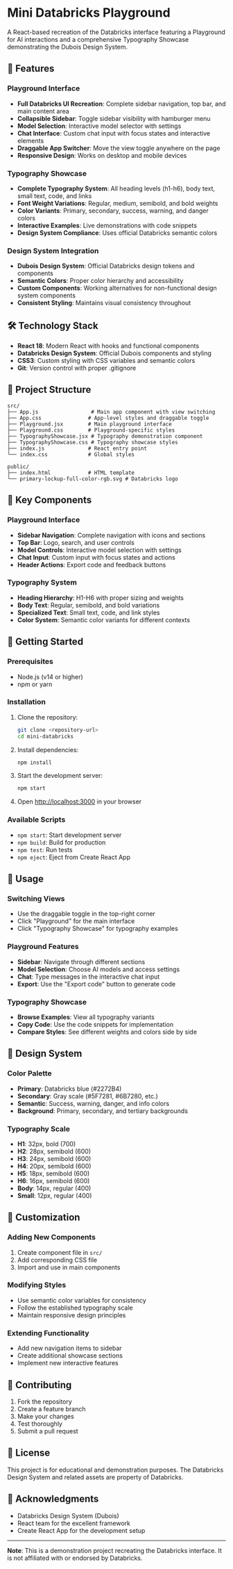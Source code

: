 # Mini Databricks Playground

A React-based recreation of the Databricks interface featuring a Playground for AI interactions and a comprehensive Typography Showcase demonstrating the Dubois Design System.

## 🚀 Features

### Playground Interface
- **Full Databricks UI Recreation**: Complete sidebar navigation, top bar, and main content area
- **Collapsible Sidebar**: Toggle sidebar visibility with hamburger menu
- **Model Selection**: Interactive model selector with settings
- **Chat Interface**: Custom chat input with focus states and interactive elements
- **Draggable App Switcher**: Move the view toggle anywhere on the page
- **Responsive Design**: Works on desktop and mobile devices

### Typography Showcase
- **Complete Typography System**: All heading levels (h1-h6), body text, small text, code, and links
- **Font Weight Variations**: Regular, medium, semibold, and bold weights
- **Color Variants**: Primary, secondary, success, warning, and danger colors
- **Interactive Examples**: Live demonstrations with code snippets
- **Design System Compliance**: Uses official Databricks semantic colors

### Design System Integration
- **Dubois Design System**: Official Databricks design tokens and components
- **Semantic Colors**: Proper color hierarchy and accessibility
- **Custom Components**: Working alternatives for non-functional design system components
- **Consistent Styling**: Maintains visual consistency throughout

## 🛠️ Technology Stack

- **React 18**: Modern React with hooks and functional components
- **Databricks Design System**: Official Dubois components and styling
- **CSS3**: Custom styling with CSS variables and semantic colors
- **Git**: Version control with proper .gitignore

## 📁 Project Structure

```
src/
├── App.js                 # Main app component with view switching
├── App.css               # App-level styles and draggable toggle
├── Playground.jsx        # Main playground interface
├── Playground.css        # Playground-specific styles
├── TypographyShowcase.jsx # Typography demonstration component
├── TypographyShowcase.css # Typography showcase styles
├── index.js              # React entry point
└── index.css             # Global styles

public/
├── index.html            # HTML template
└── primary-lockup-full-color-rgb.svg # Databricks logo
```

## 🎨 Key Components

### Playground Interface
- **Sidebar Navigation**: Complete navigation with icons and sections
- **Top Bar**: Logo, search, and user controls
- **Model Controls**: Interactive model selection with settings
- **Chat Input**: Custom input with focus states and actions
- **Header Actions**: Export code and feedback buttons

### Typography System
- **Heading Hierarchy**: H1-H6 with proper sizing and weights
- **Body Text**: Regular, semibold, and bold variations
- **Specialized Text**: Small text, code, and link styles
- **Color System**: Semantic color variants for different contexts

## 🚀 Getting Started

### Prerequisites
- Node.js (v14 or higher)
- npm or yarn

### Installation
1. Clone the repository:
   ```bash
   git clone <repository-url>
   cd mini-databricks
   ```

2. Install dependencies:
   ```bash
   npm install
   ```

3. Start the development server:
   ```bash
   npm start
   ```

4. Open [http://localhost:3000](http://localhost:3000) in your browser

### Available Scripts
- `npm start`: Start development server
- `npm build`: Build for production
- `npm test`: Run tests
- `npm eject`: Eject from Create React App

## 🎯 Usage

### Switching Views
- Use the draggable toggle in the top-right corner
- Click "Playground" for the main interface
- Click "Typography Showcase" for typography examples

### Playground Features
- **Sidebar**: Navigate through different sections
- **Model Selection**: Choose AI models and access settings
- **Chat**: Type messages in the interactive chat input
- **Export**: Use the "Export code" button to generate code

### Typography Showcase
- **Browse Examples**: View all typography variants
- **Copy Code**: Use the code snippets for implementation
- **Compare Styles**: See different weights and colors side by side

## 🎨 Design System

### Color Palette
- **Primary**: Databricks blue (#2272B4)
- **Secondary**: Gray scale (#5F7281, #6B7280, etc.)
- **Semantic**: Success, warning, danger, and info colors
- **Background**: Primary, secondary, and tertiary backgrounds

### Typography Scale
- **H1**: 32px, bold (700)
- **H2**: 28px, semibold (600)
- **H3**: 24px, semibold (600)
- **H4**: 20px, semibold (600)
- **H5**: 18px, semibold (600)
- **H6**: 16px, semibold (600)
- **Body**: 14px, regular (400)
- **Small**: 12px, regular (400)

## 🔧 Customization

### Adding New Components
1. Create component file in `src/`
2. Add corresponding CSS file
3. Import and use in main components

### Modifying Styles
- Use semantic color variables for consistency
- Follow the established typography scale
- Maintain responsive design principles

### Extending Functionality
- Add new navigation items to sidebar
- Create additional showcase sections
- Implement new interactive features

## 📝 Contributing

1. Fork the repository
2. Create a feature branch
3. Make your changes
4. Test thoroughly
5. Submit a pull request

## 📄 License

This project is for educational and demonstration purposes. The Databricks Design System and related assets are property of Databricks.

## 🙏 Acknowledgments

- Databricks Design System (Dubois)
- React team for the excellent framework
- Create React App for the development setup

---

**Note**: This is a demonstration project recreating the Databricks interface. It is not affiliated with or endorsed by Databricks. 